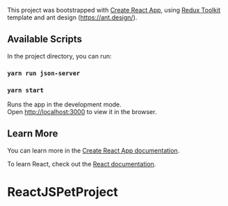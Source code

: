 This project was bootstrapped with [Create React App](https://github.com/facebook/create-react-app), using [Redux Toolkit](https://redux-toolkit.js.org/) template and ant design (https://ant.design/).

## Available Scripts

In the project directory, you can run:

### `yarn run json-server`

### `yarn start`

Runs the app in the development mode.<br />
Open [http://localhost:3000](http://localhost:3000) to view it in the browser.
## Learn More

You can learn more in the [Create React App documentation](https://facebook.github.io/create-react-app/docs/getting-started).

To learn React, check out the [React documentation](https://reactjs.org/).
# ReactJSPetProject
